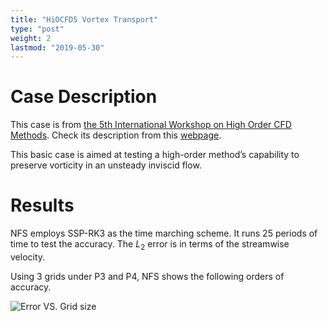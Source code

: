 ```yaml
---
title: "HiOCFD5 Vortex Transport"
type: "post"
weight: 2
lastmod: "2019-05-30"
---
```


# Case Description

This case is from [the 5th International Workshop on High Order CFD Methods](https://how5.cenaero.be). Check its description from this [webpage](https://how5.cenaero.be/content/vi1-vortex-transport-uniform-flow).

This basic case is aimed at testing a high-order method’s capability to preserve vorticity in an unsteady inviscid flow.

# Results

NFS employs SSP-RK3 as the time marching scheme. It runs 25 periods of time to test the accuracy. The $L_2$ error is in terms of the streamwise velocity.

Using 3 grids under P3 and P4, NFS shows the following orders of accuracy.

![Error VS. Grid size](demo_cases/HiOCFD5_Vortex/error_h.png)

